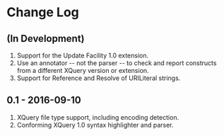 # Change Log

## (In Development)

1.  Support for the Update Facility 1.0 extension.
2.  Use an annotator -- not the parser -- to check and report constructs from a
    different XQuery version or extension.
3.  Support for Reference and Resolve of URILiteral strings.

## 0.1 - 2016-09-10

1.  XQuery file type support, including encoding detection.
2.  Conforming XQuery 1.0 syntax highlighter and parser.
